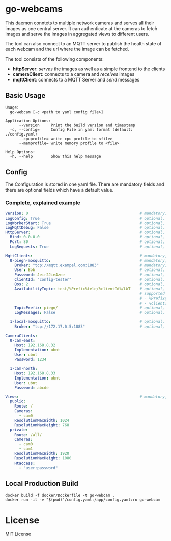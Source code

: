 # go-webcams

This daemon conntets to multiple network cameras and serves all their images as one central server. It can authenticate
at the cameras to fetch images and serve the images in aggregated views to different users.

The tool can also connect to an MQTT server to publish the health state of each webcam and the url where the image can
be fetched.

The tool consists of the following components:

* **httpServer**: *serves* the images as well as a simple frontend to the clients
* **cameraClient**: connects to a camera and *receives* images
* **mqttClient**: connects to a MQTT Server and *send* messages

## Basic Usage

```
Usage:
  go-webcam [-c <path to yaml config file>]

Application Options:
      --version     Print the build version and timestamp
  -c, --config=     Config File in yaml format (default: ./config.yaml)
      --cpuprofile= write cpu profile to <file>
      --memprofile= write memory profile to <file>

Help Options:
  -h, --help        Show this help message
```

## Config

The Configuration is stored in one yaml file. There are mandatory fields and there are optional fields which have a
default value.

### Complete, explained example

```yaml
Version: 0                                                 # mandatory, version is always 0 (reserved for later use)
LogConfig: True                                            # optional, default False, outputs the configuration including defaults on startup
LogWorkerStart: True                                       # optional, default False, write log for starting / stoping of workers
LogMqttDebug: False                                        # optional, default False, enable debug output of the mqtt module
HttpServer:                                                # optional, default Disabled, start the http server
  Bind: 0.0.0.0                                            # optional, default ::1 (ipv6 loopback)
  Port: 80                                                 # optional, default 8042
  LogRequests: True                                        # optional, default False, log all requests to stdout

MqttClients:                                               # mandatory, a list of MQTT servers to connect to
  0-piegn-mosquitto:                                       # mandatory, an arbitrary name used in log outputs and for reference in the converters section
    Broker: "tcp://mqtt.exampel.com:1883"                  # mandatory, the address / port of the server
    User: Bob                                              # optional, if given used for login
    Password: Jeir2Jie4zee                                 # optional, if given used for login
    ClientId: "config-tester"                              # optional, default go-webcam, client-id sent to the server
    Qos: 2                                                 # optional, default 0, QOS-level used for subscriptions
    AvailabilityTopic: test/%Prefix%tele/%clientId%/LWT    # optional, if given, a message with Online/Offline will be published on connect/disconnect
                                                           # supported placeholders:
                                                           # - %Prefix$   : as specified in this config section
                                                           # - %clientId% : as specified in this config section
    TopicPrefix: piegn/                                    # optional, default empty
    LogMessages: False                                     # optional, default False, logs all received messages

  1-local-mosquitto:                                       # optional, a second MQTT erver
    Broker: "tcp://172.17.0.5:1883"                        # optional, the second MQTT servers broker...

CameraClients:
  0-cam-east:
    Host: 192.168.8.32
    Implementation: ubnt
    User: ubnt
    Password: 1234

  1-cam-north:
    Host: 192.168.8.33
    Implementation: ubnt
    User: ubnt
    Password: abcde

Views:                                                     # mandatory, a list of Views that shall be available
  public:
    Route: /
    Cameras:
      - cam0
    ResolutionMaxWidth: 1024
    ResolutionMaxHeight: 768
  private:
    Route: /all/
    Cameras:
      - cam0
      - cam1
    ResolutionMaxWidth: 1920
    ResolutionMaxHeight: 1080
    Htaccess:
      - "user:password"
```  

## Local Production Build
```
docker build -f docker/Dockerfile -t go-webcam .
docker run -it -v "$(pwd)"/config.yaml:/app/config.yaml:ro go-webcam
```

# License

MIT License
